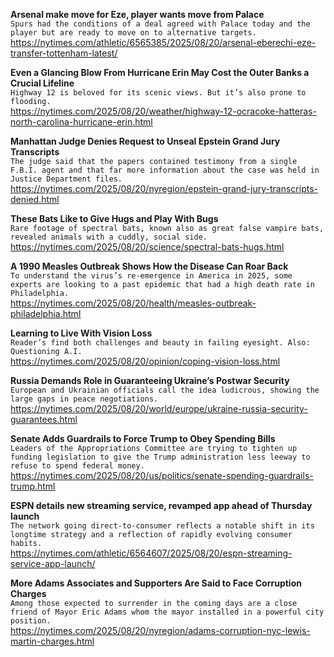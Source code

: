 **Arsenal make move for Eze, player wants move from Palace**\
`Spurs had the conditions of a deal agreed with Palace today and the player but are ready to move on to alternative targets.`\
https://nytimes.com/athletic/6565385/2025/08/20/arsenal-eberechi-eze-transfer-tottenham-latest/

**Even a Glancing Blow From Hurricane Erin May Cost the Outer Banks a Crucial Lifeline**\
`Highway 12 is beloved for its scenic views. But it’s also prone to flooding.`\
https://nytimes.com/2025/08/20/weather/highway-12-ocracoke-hatteras-north-carolina-hurricane-erin.html

**Manhattan Judge Denies Request to Unseal Epstein Grand Jury Transcripts**\
`The judge said that the papers contained testimony from a single F.B.I. agent and that far more information about the case was held in Justice Department files.`\
https://nytimes.com/2025/08/20/nyregion/epstein-grand-jury-transcripts-denied.html

**These Bats Like to Give Hugs and Play With Bugs**\
`Rare footage of spectral bats, known also as great false vampire bats, revealed animals with a cuddly, social side.`\
https://nytimes.com/2025/08/20/science/spectral-bats-hugs.html

**A 1990 Measles Outbreak Shows How the Disease Can Roar Back**\
`To understand the virus’s re-emergence in America in 2025, some experts are looking to a past epidemic that had a high death rate in Philadelphia.`\
https://nytimes.com/2025/08/20/health/measles-outbreak-philadelphia.html

**Learning to Live With Vision Loss**\
`Reader’s find both challenges and beauty in failing eyesight. Also: Questioning A.I.`\
https://nytimes.com/2025/08/20/opinion/coping-vision-loss.html

**Russia Demands Role in Guaranteeing Ukraine’s Postwar Security**\
`European and Ukrainian officials call the idea ludicrous, showing the large gaps in peace negotiations.`\
https://nytimes.com/2025/08/20/world/europe/ukraine-russia-security-guarantees.html

**Senate Adds Guardrails to Force Trump to Obey Spending Bills**\
`Leaders of the Appropriations Committee are trying to tighten up funding legislation to give the Trump administration less leeway to refuse to spend federal money.`\
https://nytimes.com/2025/08/20/us/politics/senate-spending-guardrails-trump.html

**ESPN details new streaming service, revamped app ahead of Thursday launch**\
`The network going direct-to-consumer reflects a notable shift in its longtime strategy and a reflection of rapidly evolving consumer habits.`\
https://nytimes.com/athletic/6564607/2025/08/20/espn-streaming-service-app-launch/

**More Adams Associates and Supporters Are Said to Face Corruption Charges**\
`Among those expected to surrender in the coming days are a close friend of Mayor Eric Adams whom the mayor installed in a powerful city position.`\
https://nytimes.com/2025/08/20/nyregion/adams-corruption-nyc-lewis-martin-charges.html

